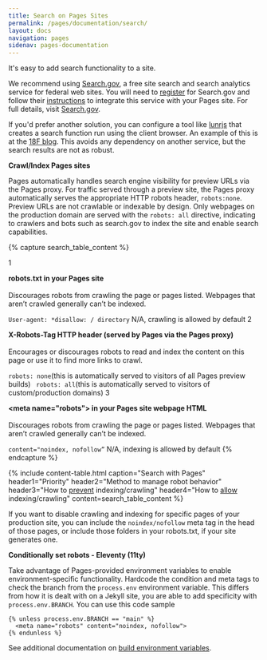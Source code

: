 ```yaml
---
title: Search on Pages Sites
permalink: /pages/documentation/search/
layout: docs
navigation: pages
sidenav: pages-documentation
---
```


It's easy to add search functionality to a site.

We recommend using [Search.gov][], a free site search and search analytics service for federal web sites. You will need to [register](https://search.usa.gov/signup) for Search.gov and follow their [instructions](https://search.gov/get-started/searchgov-for-cloudgov-pages.html) to integrate this service with your Pages site. For full details, visit [Search.gov][]. 

If you'd prefer another solution, you can configure a tool like [lunrjs](https://lunrjs.com/) that creates a search function run using the client browser. An example of this is at the [18F blog](https://18f.gsa.gov/blog/). This avoids any dependency on another service, but the search results are not as robust.

[Search.gov]: https://search.gov/

**Crawl/Index Pages sites**

Pages automatically handles search engine visibility for preview URLs via the Pages proxy. For traffic  served through a preview site, the Pages proxy automatically serves the appropriate HTTP robots header, `robots:none`. Preview URLs are not crawlable or indexable by design. Only webpages on the production domain are served with the `robots: all` directive, indicating to crawlers and bots such as search.gov to index the site and enable search capabilities. 

{% capture search_table_content %}
<tr>
    <th scope="row">1</th>
    <td><p> <strong>robots.txt in your Pages site</strong> <br> <br> Discourages robots from crawling the page or pages listed. Webpages that aren’t crawled generally can’t be indexed.</p></td>
    <td><code>User-agent: *</code><code>disallow: / directory</code></td>
    <td>N/A, crawling is allowed by default</td>
</tr>
<tr>
    <th scope="row">2</th>
    <td><p> <strong>X-Robots-Tag HTTP header (served by Pages via the Pages proxy)</strong> <br> <br> Encourages or discourages robots to read and index the content on this page or use it to find more links to crawl.</p></td>
    <td><code>robots: none</code>(this is automatically served to  visitors of all Pages preview builds) </td>
    <td><code> robots: all</code>(this is automatically served to visitors of custom/production domains)</td>
</tr>
<tr>
<th scope="row">3</th>
    <td><p> <strong>&lt;meta name="robots"&gt; in your Pages site webpage HTML</strong> <br> <br> Discourages robots from crawling the page or pages listed. Webpages that aren’t crawled generally can’t be indexed.</p></td>
    <td><code>content="noindex, nofollow”</code></td>
    <td>N/A, indexing is allowed by default</td>
</tr>
{% endcapture %}

{% include content-table.html
  caption="Search with Pages"
  header1="Priority"
  header2="Method to manage robot behavior"
  header3="How to <u>prevent</u> indexing/crawling"
  header4="How to <u>allow</u> indexing/crawling"
  content=search_table_content %}

If you want to disable crawling and indexing for specific pages of your production site, you can include the `noindex/nofollow` meta tag in the head of those pages, or include those folders in your robots.txt, if your site generates one.

**Conditionally set robots - Eleventy (11ty)** 

Take advantage of Pages-provided environment variables to enable environment-specific functionality. Hardcode the condition and meta tags to check the branch from the `process.env` environment variable. This differs from how it is dealt with on a Jekyll site, you are able to add specificity with `process.env.BRANCH`.
You can use this code sample 
```
{% unless process.env.BRANCH == "main" %}
  <meta name="robots" content="noindex, nofollow">
{% endunless %}
```
See additional documentation on [build environment variables](https://cloud.gov/pages/documentation/env-vars-on-pages-builds/).